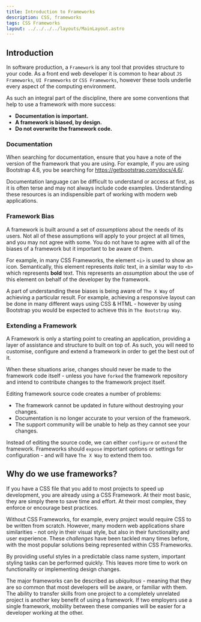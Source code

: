 ```yaml
---
title: Introduction to Frameworks
description: CSS, frameworks
tags: CSS Frameworks
layout: ../../../../layouts/MainLayout.astro
---
```


## Introduction

In software production, a `Framework` is any tool that provides structure to your code. As a front end web developer it is common to hear about `JS Frameworks`, `UI Frameworks` or `CSS Frameworks`, however these tools underlie every aspect of the computing environment.

As such an integral part of the discipline, there are some conventions that help to use a framework with more success:

- **Documentation is important.**
- **A framework is biased, by design.**
- **Do not overwrite the framework code.**

### Documentation

When searching for documentation, ensure that you have a note of the version of the framework that you are using. For example, if you are using Bootstrap 4.6, you be searching for https://getbootstrap.com/docs/4.6/.

Documentation language can be difficult to understand or access at first, as it is often terse and may not always include code examples. Understanding these resources is an indispensible part of working with modern web applications.

### Framework Bias

A framework is built around a set of _assumptions_ about the needs of its users. Not all of these assumptions will apply to your project at all times, and you may not agree with some. You do not have to agree with all of the biases of a framework but it important to be aware of them.

For example, in many CSS Frameworks, the element `<i>` is used to show an icon. Semantically, this element represents _italic_ text, in a similar way to `<b>` which represents **bold** text. This represents an _assumption_ about the use of this element on behalf of the developer by the framework.

A part of understanding these biases is being aware of `The X Way` of achieving a particular result. For example, achieving a responsive layout can be done in many different ways using CSS & HTML - however by using Bootstrap you would be expected to achieve this in `The Bootstrap Way`.

### Extending a Framework

A Framework is only a starting point to creating an application, providing a layer of assistance and structure to built on top of. As such, you will need to customise, configure and extend a framework in order to get the best out of it.

When these situations arise, changes should never be made to the framework code itself - unless you have `forked` the framework repository and intend to contribute changes to the framework project itself.

Editing framework source code creates a number of problems:

- The framework cannot be updated in future without destroying your changes.
- Documentation is no longer accurate to your version of the framework.
- The support community will be unable to help as they cannot see your changes.

Instead of editing the source code, we can either `configure` or `extend` the framework. Frameworks should `expose` important options or settings for configuration - and will have `The X Way` to extend them too.

## Why do we use frameworks?

If you have a CSS file that you add to most projects to speed up development, you are already using a CSS Framework. At their most basic, they are simply there to save time and effort. At their most complex, they enforce or encourage best practices.

Without CSS Frameworks, for example, every project would require CSS to be written from scratch. However, many modern web applications share similarities - not only in their visual style, but also in their functionality and user experience. These _challenges_ have been tackled many times before, with the most popular solutions being represented within CSS Frameworks.

By providing useful styles in a predictable class name system, important styling tasks can be performed quickly. This leaves more time to work on functionality or implementing design changes.

The major frameworks can be described as _ubiquitous_ - meaning that they are so common that most developers will be aware, or familiar with them. The ability to transfer skills from one project to a completely unrelated project is another key benefit of using a framework. If two employers use a single framework, mobility between these companies will be easier for a developer working at the other.
